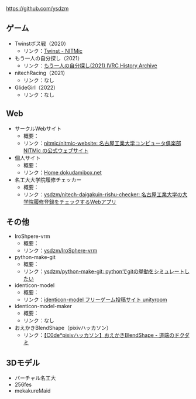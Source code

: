 
https://github.com/ysdzm

## ゲーム

- Twinstボス戦（2020）
    - リンク：[Twinst - NITMic](https://nitmic.club.nitech.ac.jp/post/0004/)
- もう一人の自分探し（2021）
    - リンク：[もう一人の自分探し(2021) IVRC History Archive](https://ivrc.net/archive/%E3%82%82%E3%81%86%E4%B8%80%E4%BA%BA%E3%81%AE%E8%87%AA%E5%88%86%E6%8E%A2%E3%81%972021/)
- nitechRacing（2021）
    - リンク：なし
- GlideGirl（2022）
    - リンク：なし

## Web

- サークルWebサイト
    - 概要：
    - リンク：[nitmic/nitmic-website: 名古屋工業大学コンピュータ俱楽部 NITMic の公式ウェブサイト](https://github.com/nitmic/nitmic-website)
- 個人サイト
    - 概要：
    - リンク：[Home dokudamibox.net](https://dokudamibox.net/)
- 名工大大学院履修チェッカー
    - 概要：
    - リンク：[ysdzm/nitech-daigakuin-rishu-checker: 名古屋工業大学の大学院履修登録をチェックするWebアプリ](https://github.com/ysdzm/nitech-daigakuin-rishu-checker)

## その他

- IroShpere-vrm
    - 概要：
    - リンク：[ysdzm/IroSphere-vrm](https://github.com/ysdzm/IroSphere-vrm)
- python-make-git
    - 概要：
    - リンク：[ysdzm/python-make-git: pythonでgitの挙動をシミュレートしたい](https://github.com/ysdzm/python-make-git)
- identicon-model
    - 概要：
    - リンク：[identicon-model フリーゲーム投稿サイト unityroom](https://unityroom.com/games/identicon-model)
- identicon-model-maker
    - 概要：
    - リンク：なし
- おえかきBlendShape（pixivハッカソン）
    - リンク：[【C0de*pixivハッカソン】おえかきBlendShape - 道端のドクダミ](https://dokudamichang.hatenablog.com/entry/2024/02/10/034112)

## 3Dモデル
- バーチャル名工大
- 256fes
- mekakureMaid